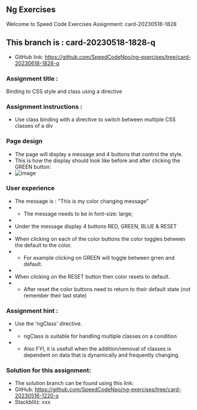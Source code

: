 ## Ng Exercises
Welcome to Speed Code Exercises
Assignment:  card-20230518-1828

## This branch is : card-20230518-1828-q
- GitHub link: https://github.com/SpeedCodeNpo/ng-exercises/tree/card-20230618-1828-q

### Assignment title :
Binding to CSS style and class using a directive

### Assignment instructions :
- Use class binding with a directive to switch between multiple CSS classes of a div

### Page design
- The page will display a message and 4 buttons that control the style.
- This is how the display should look like before and after clicking the GREEN button: 
- ![image](https://github.com/SpeedCodeNpo/ng-exercises/assets/132397719/1ee3ccac-bb2b-4db8-8c2c-391bc54cd13f)

### User experience
- The message is : "This is my color changing message"
- - The message needs to be in font-size: large;
-
- Under the message display 4 buttons RED, GREEN, BLUE & RESET
-
- When clicking on each of the color buttons the color toggles between the default to the color.
- - For example clicking on GREEN will toggle between grren and default.
-
- When clicking on the RESET button then color resets to default.
- - After reset the color buttons need to return to their default state (not remember their last state)

### Assignment hint :
- Use the 'ngClass' directive.
- - ngClass is suitable for handling multiple classes on a condition
- - Also FYI, it is usefull when the addition/removal of classes is dependent on data that is dynamically and frequently changing.

### Solution for this assignment:
- The solution branch can be found using this link:
- GitHub:  https://github.com/SpeedCodeNpo/ng-exercises/tree/card-20230516-1220-s
- Stackblitz:  xxx
